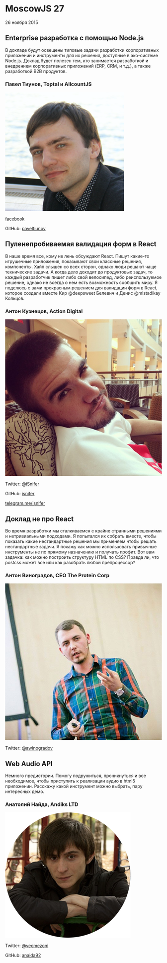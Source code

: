 # MoscowJS 27
26 ноября 2015

## Enterprise разработка с помощью Node.js
В докладе будут освещены типовые задачи разработки корпоративных приложений и инструменты для их решения, доступные в эко-системе Node.js. Доклад будет полезен тем, кто занимается разработкой и внедрением корпоративных приложений (ERP, CRM, и т.д.), а также разработкой B2B продуктов.


### Павел Тиунов, Toptal и AllcountJS

![Pavel Tiunov](/images/speakers/tiunov.png)

[facebook](https://www.facebook.com/pavel.tiunov87)

GitHub: [paveltiunov](https://github.com/paveltiunov)

## Пуленепробиваемая валидация форм в React

В наше время все, кому не лень обсуждают React. Пишут какие-то игрушечные приложения, показывают свои классные решения, компоненты. Хайп слышен со всех сторон, однако люди решают чаще технические задачи. А когда дело доходит до продуктовых задач, то каждый разработчик пишет либо свой велосипед, либо реиспользуемое решение, однако не всегда о нем есть возможность сообщить миру. Я поделюсь с вами прекрасным решением для валидации форм в React, которое создали вместе Кир @deepsweet Белевич и Денис @mistadikay Кольцов.

### Антон Кузнецов, Action Digital

![Anton Kuznetsov](/images/speakers/isnifer.jpg)

Twitter: [@iSnifer](http://twitter.com/iSnifer)

GitHub: [isnifer](https://github.com/isnifer)

[telegram.me/isnifer](https://telegram.me/isnifer)

## Доклад не про React

Во время разработки мы сталкиваемся с крайне странными решениями и нетривиальными подходами. Я попытался их собрать вместе, чтобы показать какие нестандартные решения мы применяем чтобы решать нестандартные задачи. Я покажу как можно использовать привычные инструменты не по прямому назначению и получать профит. Вот вам задачка: как можно построить структуру HTML по CSS? Правда ли, что postcss может все или как разобрать любой препроцессор?

### Антон Виноградов, CEO The Protein Corp

![Anton Winogradov](/images/speakers/winogradov.jpg)

Twitter: [@awinogradov](http://twitter.com/awinogradov)

## Web Audio API

Немного предистории. Помогу подружиться, проникнуться и все необходимое, чтобы приступить к реализации аудио в html5 приложении. Расскажу какой инструмент можно выбрать, пару интересных демо.

### Анатолий Найда, Andiks LTD

![Anatoliy Naida](/images/speakers/naida.png)

Twitter: [@vecmezoni](https://twitter.com/anatoliy92)

GitHub: [anaida92](https://github.com/anaida92)
